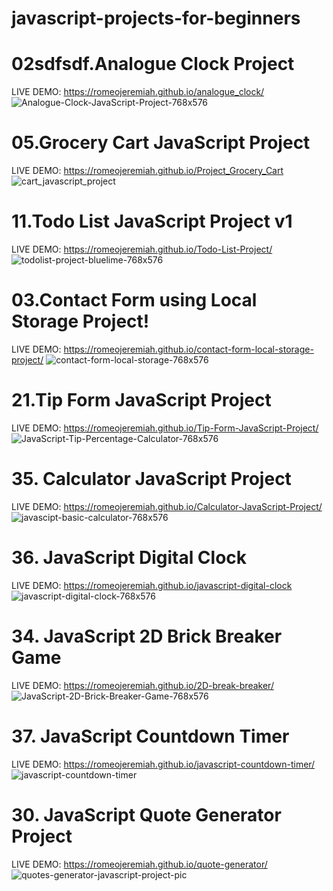 # javascript-projects-for-beginners


# 02sdfsdf.Analogue Clock Project
LIVE DEMO: https://romeojeremiah.github.io/analogue_clock/
![Analogue-Clock-JavaScript-Project-768x576](https://user-images.githubusercontent.com/32854050/87674862-e3321500-c776-11ea-9f0a-5ffd2e97b6d7.png)

# 05.Grocery Cart JavaScript Project
LIVE DEMO: https://romeojeremiah.github.io/Project_Grocery_Cart
![cart_javascript_project](https://user-images.githubusercontent.com/32854050/87674866-e3caab80-c776-11ea-9b7d-c25fe2c56a3c.jpg)

# 11.Todo List JavaScript Project v1
LIVE DEMO: https://romeojeremiah.github.io/Todo-List-Project/
![todolist-project-bluelime-768x576](https://user-images.githubusercontent.com/32854050/87674988-1674a400-c777-11ea-91f4-81ea2d54373f.png)

# 03.Contact Form using Local Storage Project!
LIVE DEMO: https://romeojeremiah.github.io/contact-form-local-storage-project/
![contact-form-local-storage-768x576](https://user-images.githubusercontent.com/32854050/87674990-170d3a80-c777-11ea-8345-305bab3a7087.png)

# 21.Tip Form JavaScript Project
LIVE DEMO: https://romeojeremiah.github.io/Tip-Form-JavaScript-Project/
![JavaScript-Tip-Percentage-Calculator-768x576](https://user-images.githubusercontent.com/32854050/87674992-18d6fe00-c777-11ea-85bc-193b75d74c79.png)

# 35. Calculator JavaScript Project
LIVE DEMO: https://romeojeremiah.github.io/Calculator-JavaScript-Project/
![javascipt-basic-calculator-768x576](https://user-images.githubusercontent.com/32854050/87674993-196f9480-c777-11ea-91c9-5eb923dd9e9d.png)

# 36. JavaScript Digital Clock
LIVE DEMO: https://romeojeremiah.github.io/javascript-digital-clock
![javascript-digital-clock-768x576](https://user-images.githubusercontent.com/32854050/87674994-196f9480-c777-11ea-8a9a-51a570ff0c72.png)

# 34. JavaScript 2D Brick Breaker Game
LIVE DEMO: https://romeojeremiah.github.io/2D-break-breaker/
![JavaScript-2D-Brick-Breaker-Game-768x576](https://user-images.githubusercontent.com/32854050/87675127-4328bb80-c777-11ea-9bcb-50e2b20f6251.png)

# 37. JavaScript Countdown Timer
LIVE DEMO: https://romeojeremiah.github.io/javascript-countdown-timer/
![javascript-countdown-timer](https://user-images.githubusercontent.com/32854050/87677477-188c3200-c77a-11ea-915a-2c67c885368f.png)

# 30. JavaScript Quote Generator Project
LIVE DEMO: https://romeojeremiah.github.io/quote-generator/
![quotes-generator-javascript-project-pic](https://user-images.githubusercontent.com/32854050/87677004-8edc6480-c779-11ea-8f38-0938ef77c953.png)



